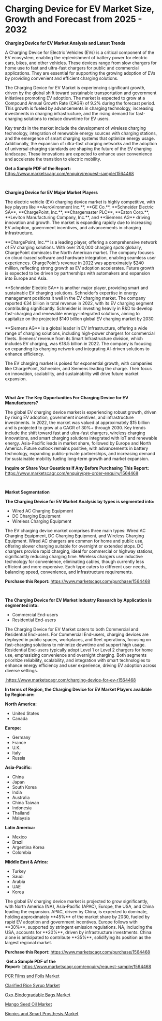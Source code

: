<p><h1>Charging Device for EV Market Size, Growth and Forecast from 2025 - 2032</h1></p><p><strong>Charging Device for EV Market Analysis and Latest Trends</strong></p>
<p><p>A Charging Device for Electric Vehicles (EVs) is a critical component of the EV ecosystem, enabling the replenishment of battery power for electric cars, bikes, and other vehicles. These devices range from slow chargers for home use to fast and ultra-fast chargers for public and commercial applications. They are essential for supporting the growing adoption of EVs by providing convenient and efficient charging solutions.</p><p>The Charging Device for EV Market is experiencing significant growth, driven by the global shift toward sustainable transportation and government initiatives promoting EV adoption. The market is expected to grow at a Compound Annual Growth Rate (CAGR) of 9.2% during the forecast period. This growth is fueled by advancements in charging technology, increasing investments in charging infrastructure, and the rising demand for fast-charging solutions to reduce downtime for EV users.</p><p>Key trends in the market include the development of wireless charging technology, integration of renewable energy sources with charging stations, and the emergence of smart charging systems that optimize energy usage. Additionally, the expansion of ultra-fast charging networks and the adoption of universal charging standards are shaping the future of the EV charging landscape. These innovations are expected to enhance user convenience and accelerate the transition to electric mobility.</p></p>
<p><strong>Get a Sample PDF of the Report:&nbsp;</strong> <a href="https://www.marketscagr.com/enquiry/request-sample/1564468?utm_campaign=2014&utm_medium=2&utm_source=Github&utm_content=ia&utm_term=23012025&utm_id=charging-device-for-ev">https://www.marketscagr.com/enquiry/request-sample/1564468</a></p>
<p>&nbsp;</p>
<p><strong>Charging Device for EV Major Market Players</strong></p>
<p><p>The electric vehicle (EV) charging device market is highly competitive, with key players like **AeroVironment Inc.**, **GE Co.**, **Schneider Electric SA**, **ChargePoint, Inc.**, **Chargemaster PLC**, **Eaton Corp.**, **Leviton Manufacturing Company, Inc.**, and **Siemens AG** driving innovation and growth. The market is expanding rapidly due to increasing EV adoption, government incentives, and advancements in charging infrastructure.</p><p>**ChargePoint, Inc.** is a leading player, offering a comprehensive network of EV charging solutions. With over 200,000 charging spots globally, ChargePoint dominates the North American market. The company focuses on cloud-based software and hardware integration, enabling seamless user experiences. ChargePoint’s revenue in 2022 was approximately $240 million, reflecting strong growth as EV adoption accelerates. Future growth is expected to be driven by partnerships with automakers and expansion into Europe and Asia.</p><p>**Schneider Electric SA** is another major player, providing smart and sustainable EV charging solutions. Schneider’s expertise in energy management positions it well in the EV charging market. The company reported €34 billion in total revenue in 2022, with its EV charging segment contributing significantly. Schneider is investing heavily in R&D to develop fast-charging and renewable energy-integrated solutions, aiming to capitalize on the projected $140 billion global EV charging market by 2030.</p><p>**Siemens AG** is a global leader in EV infrastructure, offering a wide range of charging solutions, including high-power chargers for commercial fleets. Siemens’ revenue from its Smart Infrastructure division, which includes EV charging, was €18.5 billion in 2022. The company is focusing on expanding its charging network and integrating AI-driven solutions to enhance efficiency.</p><p>The EV charging market is poised for exponential growth, with companies like ChargePoint, Schneider, and Siemens leading the charge. Their focus on innovation, scalability, and sustainability will drive future market expansion.</p></p>
<p>&nbsp;</p>
<p><strong>What Are The Key Opportunities For Charging Device for EV Manufacturers?</strong></p>
<p><p>The global EV charging device market is experiencing robust growth, driven by rising EV adoption, government incentives, and infrastructure investments. In 2022, the market was valued at approximately $15 billion and is projected to grow at a CAGR of 30%+ through 2030. Key trends include the shift toward fast and ultra-fast chargers, wireless charging innovations, and smart charging solutions integrated with IoT and renewable energy. Asia-Pacific leads in market share, followed by Europe and North America. Future outlook remains positive, with advancements in battery technology, expanding public-private partnerships, and increasing demand for sustainable mobility fueling long-term growth and market expansion.</p></p>
<p><strong>Inquire or Share Your Questions If Any Before Purchasing This Report:</strong> <a href="https://www.marketscagr.com/enquiry/pre-order-enquiry/1564468?utm_campaign=2014&utm_medium=2&utm_source=Github&utm_content=ia&utm_term=23012025&utm_id=charging-device-for-ev">https://www.marketscagr.com/enquiry/pre-order-enquiry/1564468</a></p>
<p>&nbsp;</p>
<p><strong>Market Segmentation</strong></p>
<p><strong>The Charging Device for EV Market Analysis by types is segmented into:</strong></p>
<p><ul><li>Wired AC Charging Equipment</li><li>DC Charging Equipment</li><li>Wireless Charging Equipment</li></ul></p>
<p><p>The EV charging device market comprises three main types: Wired AC Charging Equipment, DC Charging Equipment, and Wireless Charging Equipment. Wired AC chargers are common for home and public use, offering slower charging suitable for overnight or extended stops. DC chargers provide rapid charging, ideal for commercial or highway stations, significantly reducing charging time. Wireless chargers use inductive technology for convenience, eliminating cables, though currently less efficient and more expensive. Each type caters to different user needs, balancing speed, convenience, and infrastructure requirements.</p></p>
<p><strong>Purchase this Report:&nbsp;</strong><a href="https://www.marketscagr.com/purchase/1564468?utm_campaign=2014&utm_medium=2&utm_source=Github&utm_content=ia&utm_term=23012025&utm_id=charging-device-for-ev">https://www.marketscagr.com/purchase/1564468</a></p>
<p>&nbsp;</p>
<p><strong>The Charging Device for EV Market Industry Research by Application is segmented into:</strong></p>
<p><ul><li>Commercial End-users</li><li>Residential End-users</li></ul></p>
<p><p>The Charging Device for EV Market caters to both Commercial and Residential End-users. For Commercial End-users, charging devices are deployed in public spaces, workplaces, and fleet operations, focusing on fast-charging solutions to minimize downtime and support high usage. Residential End-users typically adopt Level 1 or Level 2 chargers for home use, emphasizing convenience and overnight charging. Both segments prioritize reliability, scalability, and integration with smart technologies to enhance energy efficiency and user experience, driving EV adoption across diverse settings.</p></p>
<p><a href="https://www.marketscagr.com/charging-device-for-ev-r1564468?utm_campaign=2014&utm_medium=2&utm_source=Github&utm_content=ia&utm_term=23012025&utm_id=charging-device-for-ev">&nbsp;https://www.marketscagr.com/charging-device-for-ev-r1564468</a></p>
<p><strong>In terms of Region, the Charging Device for EV Market Players available by Region are:</strong></p>
<p>
    <p> <strong> North America: </strong>
        <ul>
            <li>United States</li>
            <li>Canada</li>
        </ul>
        </p> 
    <p> <strong> Europe: </strong>
        <ul>
            <li>Germany</li>
            <li>France</li>
            <li>U.K.</li>
            <li>Italy</li>
            <li>Russia</li>
        </ul>
        </p> 
    <p> <strong> Asia-Pacific: </strong>
        <ul>
            <li>China</li>
            <li>Japan</li>
            <li>South Korea</li>
            <li>India</li>
            <li>Australia</li>
            <li>China Taiwan</li>
            <li>Indonesia</li>
            <li>Thailand</li>
            <li>Malaysia</li>
        </ul>
        </p> 
    <p> <strong> Latin America: </strong>
        <ul>
            <li>Mexico</li>
            <li>Brazil</li>
            <li>Argentina Korea</li>
            <li>Colombia</li>
        </ul>
        </p> 
    <p> <strong> Middle East & Africa: </strong>
        <ul>
            <li>Turkey</li>
            <li>Saudi</li>
            <li>Arabia</li>
            <li>UAE</li>
            <li>Korea</li>
        </ul>
    </p>
    </p>
<p><p>The global EV charging device market is projected to grow significantly, with North America (NA), Asia-Pacific (APAC), Europe, the USA, and China leading the expansion. APAC, driven by China, is expected to dominate, holding approximately **45%** of the market share by 2030, fueled by rapid EV adoption and government incentives. Europe follows with **30%**, supported by stringent emission regulations. NA, including the USA, accounts for **20%**, driven by infrastructure investments. China alone is anticipated to contribute **35%**, solidifying its position as the largest regional market.</p></p>
<p><strong>Purchase this Report: </strong><a href="https://www.marketscagr.com/purchase/1564468?utm_campaign=2014&utm_medium=2&utm_source=Github&utm_content=ia&utm_term=23012025&utm_id=charging-device-for-ev">https://www.marketscagr.com/purchase/1564468</a></p>
<p>&nbsp;<strong>Get a Sample PDF of the Report:&nbsp;&nbsp;</strong><a href="https://www.marketscagr.com/enquiry/request-sample/1564468?utm_campaign=2014&utm_medium=2&utm_source=Github&utm_content=ia&utm_term=23012025&utm_id=charging-device-for-ev">https://www.marketscagr.com/enquiry/request-sample/1564468</a></p>
<p><strong></strong></p>
<p><p><a href="https://www.linkedin.com/pulse/pcr-films-foils-market-analysis-size-dynamics-expected-growth-fbhaf?utm_campaign=2014&utm_medium=2&utm_source=Github&utm_content=ia&utm_term=23012025&utm_id=charging-device-for-ev">PCR Films and Foils Market</a></p><p><a href="https://www.linkedin.com/pulse/clarified-rice-syrup-market-forecasted-considering-factors-swyef?utm_campaign=2014&utm_medium=2&utm_source=Github&utm_content=ia&utm_term=23012025&utm_id=charging-device-for-ev">Clarified Rice Syrup Market</a></p><p><a href="https://www.linkedin.com/pulse/anticipated-cagr-99-oxo-biodegradable-bags-market-analysis-w1lle?utm_campaign=2014&utm_medium=2&utm_source=Github&utm_content=ia&utm_term=23012025&utm_id=charging-device-for-ev">Oxo-Biodegradable Bags Market</a></p><p><a href="https://www.linkedin.com/pulse/growth-forecast-mango-seed-oil-market-competitive-landscape-anticipated-dhphf?utm_campaign=2014&utm_medium=2&utm_source=Github&utm_content=ia&utm_term=23012025&utm_id=charging-device-for-ev">Mango Seed Oil Market</a></p><p><a href="https://www.linkedin.com/pulse/bionics-smart-prosthesis-market-outlook-forecast-from-2025-3gzrc?utm_campaign=2014&utm_medium=2&utm_source=Github&utm_content=ia&utm_term=23012025&utm_id=charging-device-for-ev">Bionics and Smart Prosthesis Market</a></p></p>